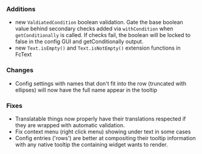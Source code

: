 ### Additions
* new `ValdiatedCondition` boolean validation. Gate the base boolean value behind secondary checks added via `withCondition` when `getConditionally` is called. If checks fail, the boolean will be locked to false in the config GUI and getConditionally output.
* new `Text.isEmpty()` and `Text.isNotEmpty()` extension functions in FcText

### Changes
* Config settings with names that don't fit into the row (truncated with ellipses) will now have the full name appear in the tooltip

### Fixes
* Translatable things now properly have their translations respected if they are wrapped with automatic validation.
* Fix context menu (right click menu) showing under text in some cases
* Config entries ('rows') are better at compositing their tooltip information with any native tooltip the containing widget wants to render.